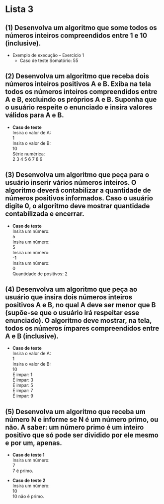 # Lista 3

## (1) Desenvolva um algoritmo que some todos os números inteiros compreendidos entre 1 e 10 (inclusive).

* Exemplo de execução – Exercício 1 
    * Caso de teste
Somatório:  55

## (2) Desenvolva um algoritmo que receba dois números inteiros positivos A e B. Exiba na tela todos os números inteiros compreendidos entre A e B, excluindo os próprios A e B. Suponha que o usuário respeite o enunciado e insira valores válidos para A e B.

* **Caso de teste<br>**
Insira o valor de A:<br>
1<br>
Insira o valor de B:<br>
10<br>
Série numérica:<br>
2 3 4 5 6 7 8 9<br>

## (3) Desenvolva um algoritmo que peça para o usuário inserir vários números inteiros. O algoritmo deverá contabilizar a quantidade de números positivos informados. Caso o usuário digite 0, o algoritmo deve mostrar quantidade contabilizada e encerrar.

* **Caso de teste**<br>
Insira um número:<br>
5<br>
Insira um número:<br>
5<br>
Insira um número:<br>
-1<br>
Insira um número:<br>
0<br>
Quantidade de positivos: 2<br>

## (4) Desenvolva um algoritmo que peça ao usuário que insira dois números inteiros positivos A e B, no qual A deve ser menor que B (supõe-se que o usuário irá respeitar esse enunciado). O algoritmo deve mostrar, na tela, todos os números ímpares compreendidos entre A e B (inclusive).

* **Caso de teste**<br>
Insira o valor de A:<br>
1<br>
Insira o valor de B:<br>
10<br>
É impar: 1<br>
É impar: 3<br>
É impar: 5<br>
É impar: 7<br>
É impar: 9<br>

## (5) Desenvolva um algoritmo que receba um número N e informe se N é um número primo, ou não. A saber: um número primo é um inteiro positivo que só pode ser dividido por ele mesmo e por um, apenas.

* **Caso de teste 1**<br>
Insira um número:<br>
7<br>
7 é primo.<br>

* **Caso de teste 2** <br>
Insira um número:<br>
10<br>
10 não é primo.<br>
